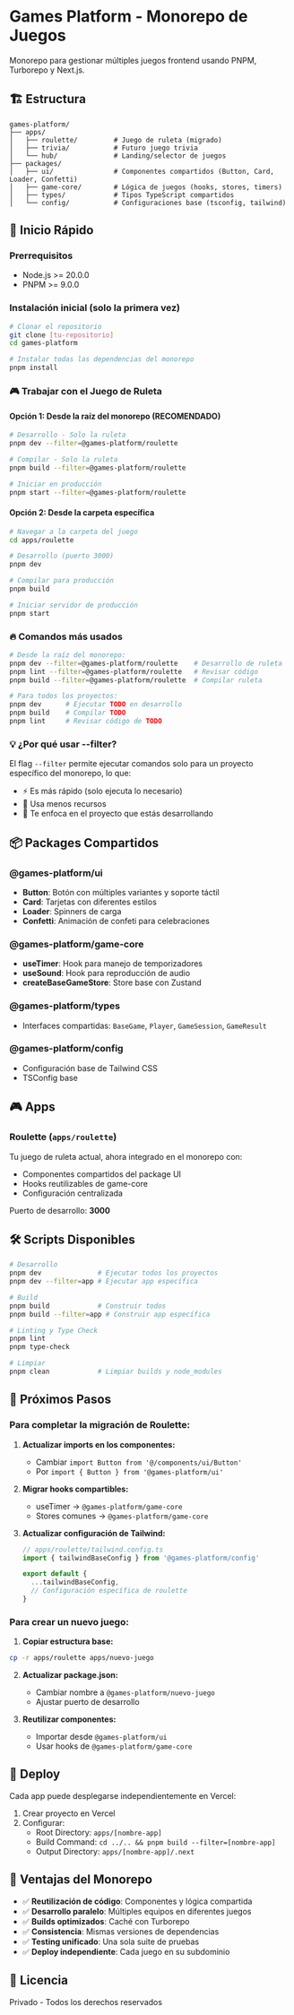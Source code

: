 # Games Platform - Monorepo de Juegos

Monorepo para gestionar múltiples juegos frontend usando PNPM, Turborepo y Next.js.

## 🏗️ Estructura

```
games-platform/
├── apps/
│   ├── roulette/         # Juego de ruleta (migrado)
│   ├── trivia/           # Futuro juego trivia
│   └── hub/              # Landing/selector de juegos
├── packages/
│   ├── ui/               # Componentes compartidos (Button, Card, Loader, Confetti)
│   ├── game-core/        # Lógica de juegos (hooks, stores, timers)
│   ├── types/            # Tipos TypeScript compartidos
│   └── config/           # Configuraciones base (tsconfig, tailwind)
```

## 🚀 Inicio Rápido

### Prerrequisitos
- Node.js >= 20.0.0
- PNPM >= 9.0.0

### Instalación inicial (solo la primera vez)

```bash
# Clonar el repositorio
git clone [tu-repositorio]
cd games-platform

# Instalar todas las dependencias del monorepo
pnpm install
```

### 🎮 Trabajar con el Juego de Ruleta

#### Opción 1: Desde la raíz del monorepo (RECOMENDADO)

```bash
# Desarrollo - Solo la ruleta
pnpm dev --filter=@games-platform/roulette

# Compilar - Solo la ruleta
pnpm build --filter=@games-platform/roulette

# Iniciar en producción
pnpm start --filter=@games-platform/roulette
```

#### Opción 2: Desde la carpeta específica

```bash
# Navegar a la carpeta del juego
cd apps/roulette

# Desarrollo (puerto 3000)
pnpm dev

# Compilar para producción
pnpm build

# Iniciar servidor de producción
pnpm start
```

### 🔥 Comandos más usados

```bash
# Desde la raíz del monorepo:
pnpm dev --filter=@games-platform/roulette    # Desarrollo de ruleta
pnpm lint --filter=@games-platform/roulette   # Revisar código
pnpm build --filter=@games-platform/roulette  # Compilar ruleta

# Para todos los proyectos:
pnpm dev      # Ejecutar TODO en desarrollo
pnpm build    # Compilar TODO
pnpm lint     # Revisar código de TODO
```

### 💡 ¿Por qué usar --filter?

El flag `--filter` permite ejecutar comandos solo para un proyecto específico del monorepo, lo que:
- ⚡ Es más rápido (solo ejecuta lo necesario)
- 💾 Usa menos recursos
- 🎯 Te enfoca en el proyecto que estás desarrollando

## 📦 Packages Compartidos

### @games-platform/ui
- **Button**: Botón con múltiples variantes y soporte táctil
- **Card**: Tarjetas con diferentes estilos
- **Loader**: Spinners de carga
- **Confetti**: Animación de confeti para celebraciones

### @games-platform/game-core
- **useTimer**: Hook para manejo de temporizadores
- **useSound**: Hook para reproducción de audio
- **createBaseGameStore**: Store base con Zustand

### @games-platform/types
- Interfaces compartidas: `BaseGame`, `Player`, `GameSession`, `GameResult`

### @games-platform/config
- Configuración base de Tailwind CSS
- TSConfig base

## 🎮 Apps

### Roulette (`apps/roulette`)
Tu juego de ruleta actual, ahora integrado en el monorepo con:
- Componentes compartidos del package UI
- Hooks reutilizables de game-core
- Configuración centralizada

Puerto de desarrollo: **3000**

## 🛠️ Scripts Disponibles

```bash
# Desarrollo
pnpm dev              # Ejecutar todos los proyectos
pnpm dev --filter=app # Ejecutar app específica

# Build
pnpm build            # Construir todos
pnpm build --filter=app # Construir app específica

# Linting y Type Check
pnpm lint
pnpm type-check

# Limpiar
pnpm clean            # Limpiar builds y node_modules
```

## 📝 Próximos Pasos

### Para completar la migración de Roulette:

1. **Actualizar imports en los componentes:**
   - Cambiar `import Button from '@/components/ui/Button'`
   - Por `import { Button } from '@games-platform/ui'`

2. **Migrar hooks compartibles:**
   - useTimer → `@games-platform/game-core`
   - Stores comunes → `@games-platform/game-core`

3. **Actualizar configuración de Tailwind:**
   ```ts
   // apps/roulette/tailwind.config.ts
   import { tailwindBaseConfig } from '@games-platform/config'

   export default {
     ...tailwindBaseConfig,
     // Configuración específica de roulette
   }
   ```

### Para crear un nuevo juego:

1. **Copiar estructura base:**
```bash
cp -r apps/roulette apps/nuevo-juego
```

2. **Actualizar package.json:**
   - Cambiar nombre a `@games-platform/nuevo-juego`
   - Ajustar puerto de desarrollo

3. **Reutilizar componentes:**
   - Importar desde `@games-platform/ui`
   - Usar hooks de `@games-platform/game-core`

## 🚢 Deploy

Cada app puede desplegarse independientemente en Vercel:

1. Crear proyecto en Vercel
2. Configurar:
   - Root Directory: `apps/[nombre-app]`
   - Build Command: `cd ../.. && pnpm build --filter=[nombre-app]`
   - Output Directory: `apps/[nombre-app]/.next`

## 🎯 Ventajas del Monorepo

- ✅ **Reutilización de código**: Componentes y lógica compartida
- ✅ **Desarrollo paralelo**: Múltiples equipos en diferentes juegos
- ✅ **Builds optimizados**: Caché con Turborepo
- ✅ **Consistencia**: Mismas versiones de dependencias
- ✅ **Testing unificado**: Una sola suite de pruebas
- ✅ **Deploy independiente**: Cada juego en su subdominio

## 📄 Licencia

Privado - Todos los derechos reservados